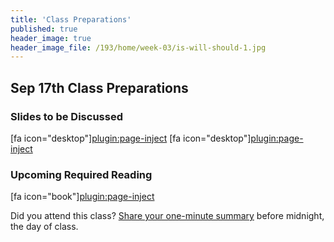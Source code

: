 ```yaml
---
title: 'Class Preparations'
published: true
header_image: true
header_image_file: /193/home/week-03/is-will-should-1.jpg
---
```


## Sep 17th Class Preparations

### Slides to be Discussed
[fa icon="desktop"][plugin:page-inject](../../presentations/week-03-1?template=partials/presentation_iframelinkonly)
[fa icon="desktop"][plugin:page-inject](../../presentations/week-03-2?template=partials/presentation_iframelinkonly)

### Upcoming Required Reading
[fa icon="book"][plugin:page-inject](../../weekly-readings/week-03?template=partials/embedlycardlinkonly)  

Did you attend this class? [Share your one-minute summary](https://canvas.sfu.ca/courses/47119/assignments/387230) before midnight, the day of class.
